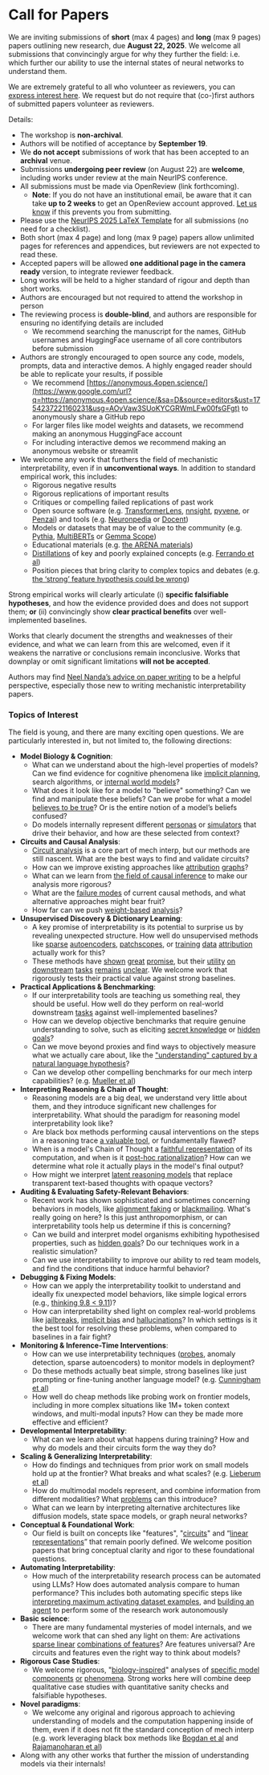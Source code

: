 # Call for Papers
We are inviting submissions of **short** (max 4 pages) and **long** (max 9 pages) papers outlining new research, due **August 22, 2025**. We welcome all submissions that convincingly argue for why they further the field: i.e. which further our ability to use the internal states of neural networks to understand them. 

We are extremely grateful to all who volunteer as reviewers, you can [express interest here](https://www.google.com/url?q=https://docs.google.com/forms/d/e/1FAIpQLSdiw1SJllzoTz_nqzDTzTOGb9DV3W_truQyh-WvYj_QGIi7Mg/viewform?usp%3Ddialog&sa=D&source=editors&ust=1754237221150640&usg=AOvVaw1Io9WDjz4flOPEV8SxcHzY). We request but do not require that (co-)first authors of submitted papers volunteer as reviewers. 

Details: 
* The workshop is **non-archival**.
* Authors will be notified of acceptance by **September 19**.
* We **do not accept** submissions of work that has been accepted to an **archival** venue.
* Submissions **undergoing peer review** (on August 22) are **welcome**, including works under review at the main NeurIPS conference.
* All submissions must be made via OpenReview (link forthcoming).
  * **Note**: If you do not have an institutional email, be aware that it can take **up to 2 weeks** to get an OpenReview account approved. [Let us know](mailto:neurips2025@mechinterpworkshop.com) if this prevents you from submitting.
* Please use the [NeurIPS 2025 LaTeX Template](https://www.google.com/url?q=https://media.neurips.cc/Conferences/NeurIPS2025/Styles.zip&sa=D&source=editors&ust=1754237221155727&usg=AOvVaw0dT3tml4imuGUUzixZlBd2) for all submissions (no need for a checklist).
* Both short (max 4 page) and long (max 9 page) papers allow unlimited pages for references and appendices, but reviewers are not expected to read these.
* Accepted papers will be allowed **one additional page in the camera ready** version, to integrate reviewer feedback.
* Long works will be held to a higher standard of rigour and depth than short works.
* Authors are encouraged but not required to attend the workshop in person
* The reviewing process is **double-blind**, and authors are responsible for ensuring no identifying details are included
  * We recommend searching the manuscript for the names, GitHub usernames and HuggingFace username of all core contributors before submission
* Authors are strongly encouraged to open source any code, models, prompts, data and interactive demos. A highly engaged reader should be able to replicate your results, if possible
  * We recommend [https://anonymous.4open.science/](https://www.google.com/url?q=https://anonymous.4open.science/&sa=D&source=editors&ust=1754237221160231&usg=AOvVaw3SUoKYCGRWmLFw00fsGFgt) to anonymously share a GitHub repo
  * For larger files like model weights and datasets, we recommend making an anonymous HuggingFace account
  * For including interactive demos we recommend making an anonymous website or streamlit
* We welcome any work that furthers the field of mechanistic interpretability, even if in **unconventional ways**. In addition to standard empirical work, this includes:
  * Rigorous negative results
  * Rigorous replications of important results
  * Critiques or compelling failed replications of past work
  * Open source software (e.g. [TransformerLens](https://www.google.com/url?q=https://github.com/neelnanda-io/TransformerLens&sa=D&source=editors&ust=1754237221163715&usg=AOvVaw2p6BW59JUCLpCp8A2TTsrB), [nnsight](https://www.google.com/url?q=https://github.com/ndif-team/nnsight&sa=D&source=editors&ust=1754237221164023&usg=AOvVaw3Yp71QBCyhSOg-IpeUfa5p), [pyvene](https://www.google.com/url?q=https://github.com/stanfordnlp/pyvene/tree/main/pyvene/models/mlp&sa=D&source=editors&ust=1754237221164306&usg=AOvVaw2Jn9m3g-nDlzgR3lB_kYTA), or [Penzai](https://www.google.com/url?q=https://github.com/google-deepmind/penzai&sa=D&source=editors&ust=1754237221164636&usg=AOvVaw2JmtznbCcy9sNaFD9BTQJP)) and tools (e.g. [Neuronpedia](https://www.google.com/url?q=http://neuronpedia.org&sa=D&source=editors&ust=1754237221164920&usg=AOvVaw0jgOkeb8e8uUARPmILnaxg) or [Docent](https://www.google.com/url?q=https://transluce.org/introducing-docent&sa=D&source=editors&ust=1754237221165227&usg=AOvVaw2ELJY-DM_CLSnCWgqZ8dN8))
  * Models or datasets that may be of value to the community (e.g. [Pythia](https://www.google.com/url?q=https://arxiv.org/abs/2304.01373&sa=D&source=editors&ust=1754237221165838&usg=AOvVaw3DG0Dw-q0Jk0j2OO4uS2ut), [MultiBERTs](https://www.google.com/url?q=https://arxiv.org/abs/2106.16163&sa=D&source=editors&ust=1754237221166089&usg=AOvVaw27jAi08L3Uap8gB0jvVgzM) or [Gemma Scope](https://www.google.com/url?q=https://arxiv.org/abs/2408.05147&sa=D&source=editors&ust=1754237221166339&usg=AOvVaw3cGSqelF1OF5PlSxvfxTDW))
  * Educational materials (e.g. [the ARENA materials](https://www.google.com/url?q=https://arena3-chapter1-transformer-interp.streamlit.app/&sa=D&source=editors&ust=1754237221166962&usg=AOvVaw0zlsDeuI6miPnS9boxoRcJ))
  * [Distillations](https://www.google.com/url?q=https://distill.pub/2017/research-debt/&sa=D&source=editors&ust=1754237221167394&usg=AOvVaw2SjqhTRKJcxiLbow4VKWOw) of key and poorly explained concepts (e.g. [Ferrando et al](https://www.google.com/url?q=https://arxiv.org/abs/2405.00208&sa=D&source=editors&ust=1754237221167843&usg=AOvVaw20C7H0awg0MnOe6M83dzDs))
  * Position pieces that bring clarity to complex topics and debates (e.g. [the ‘strong’ feature hypothesis could be wrong](https://www.google.com/url?q=https://www.alignmentforum.org/posts/tojtPCCRpKLSHBdpn/the-strong-feature-hypothesis-could-be-wrong&sa=D&source=editors&ust=1754237221168740&usg=AOvVaw3ghSTSvzIkJbbQt-lxC4DY))

Strong empirical works will clearly articulate (i) **specific falsifiable hypotheses**, and how the evidence provided does and does not support them; **or** (ii) convincingly show **clear practical benefits** over well-implemented baselines. 

Works that clearly document the strengths and weaknesses of their evidence, and what we can learn from this are welcomed, even if it weakens the narrative or conclusions remain inconclusive. Works that downplay or omit significant limitations **will not be accepted**. 

Authors may find [Neel Nanda’s advice on paper writing](https://www.google.com/url?q=https://www.alignmentforum.org/posts/eJGptPbbFPZGLpjsp/highly-opinionated-advice-on-how-to-write-ml-papers&sa=D&source=editors&ust=1754237221172232&usg=AOvVaw1Iw-cH5059SN2KJSNUtFtb) to be a helpful perspective, especially those new to writing mechanistic interpretability papers. 
### Topics of Interest
The field is young, and there are many exciting open questions. We are particularly interested in, but not limited to, the following directions: 
* **Model Biology & Cognition**:
  * What can we understand about the high-level properties of models? Can we find evidence for cognitive phenomena like [implicit planning](https://www.google.com/url?q=https://transformer-circuits.pub/2025/attribution-graphs/biology.html%23dives-poems&sa=D&source=editors&ust=1754237221174661&usg=AOvVaw3tLoKtZUOahwmnkhZ5iY8F), search algorithms, or [internal world models](https://www.google.com/url?q=https://arxiv.org/abs/2210.13382&sa=D&source=editors&ust=1754237221175076&usg=AOvVaw2s6-AwARY1mg_XUhe68p-x)?
  * What does it look like for a model to "believe" something? Can we find and manipulate these beliefs? Can we probe for what a model [believes to be true](https://www.google.com/url?q=https://arxiv.org/abs/2310.06824&sa=D&source=editors&ust=1754237221175933&usg=AOvVaw2voHxr_gGpsrCJ2YklIEDy)? Or is the entire notion of a model’s beliefs confused?
  * Do models internally represent different [personas](https://www.google.com/url?q=https://arxiv.org/abs/2406.12094&sa=D&source=editors&ust=1754237221176682&usg=AOvVaw13ZTcQOWiZk28Obi0vuAnP) or [simulators](https://www.google.com/url?q=https://www.nature.com/articles/s41586-023-06647-8&sa=D&source=editors&ust=1754237221176992&usg=AOvVaw0c6HafGvj_IQg5ill16D4W) that drive their behavior, and how are these selected from context?
* **Circuits and Causal Analysis**:
  * [Circuit analysis](https://www.google.com/url?q=https://distill.pub/2020/circuits/zoom-in/&sa=D&source=editors&ust=1754237221177899&usg=AOvVaw1F0ZTJwr64uZxUmZbWndzy) is a core part of mech interp, but our methods are still nascent. What are the best ways to find and validate circuits?
  * How can we improve existing approaches like [attribution](https://www.google.com/url?q=https://arxiv.org/abs/2406.11944&sa=D&source=editors&ust=1754237221178829&usg=AOvVaw0ZxLludpqZJKlASP3NL4C4) [graphs](https://www.google.com/url?q=https://transformer-circuits.pub/2025/attribution-graphs/methods.html&sa=D&source=editors&ust=1754237221179147&usg=AOvVaw3i5CErEgTulY7x71QQE3_r)?
  * What can we learn from [the field of causal inference](https://www.google.com/url?q=https://arxiv.org/abs/2407.04690&sa=D&source=editors&ust=1754237221179666&usg=AOvVaw0PuH-yqfHrMVe9RBWyVtsP) to make our analysis more rigorous?
  * What are the [failure modes](https://www.google.com/url?q=https://arxiv.org/abs/2307.15771&sa=D&source=editors&ust=1754237221180220&usg=AOvVaw0DHtTqD5nZvK5nUexymyfY) of current causal methods, and what alternative approaches might bear fruit?
  * How far can we push [weight-based](https://www.google.com/url?q=https://arxiv.org/abs/2301.05217&sa=D&source=editors&ust=1754237221180913&usg=AOvVaw1EmWkAlhnxUULVaX3p-bgJ) [analysis](https://www.google.com/url?q=https://arxiv.org/abs/2410.08417&sa=D&source=editors&ust=1754237221181184&usg=AOvVaw2KrR7PI-fLZwenrXziga8T)?
* **Unsupervised Discovery & Dictionary Learning**:
  * A key promise of interpretability is its potential to surprise us by revealing unexpected structure. How well do unsupervised methods like [sparse](https://www.google.com/url?q=https://arxiv.org/abs/2103.15949&sa=D&source=editors&ust=1754237221182438&usg=AOvVaw2V6TI64qiXVE0_eUDJV19v) [autoencoders](https://www.google.com/url?q=https://transformer-circuits.pub/2023/monosemantic-features&sa=D&source=editors&ust=1754237221182743&usg=AOvVaw0nE7nrgDiKJkZmwQhKICIk), [patch](https://www.google.com/url?q=https://arxiv.org/abs/2401.06102&sa=D&source=editors&ust=1754237221182970&usg=AOvVaw25Y5DlU6klZR-ASOEmLuQz)[scopes](https://www.google.com/url?q=https://arxiv.org/abs/2403.10949v2&sa=D&source=editors&ust=1754237221183144&usg=AOvVaw2Vw4WlWrAhwshuLZc-vm78), or [training](https://www.google.com/url?q=https://proceedings.mlr.press/v70/koh17a?ref%3Dhttps://githubhelp.com&sa=D&source=editors&ust=1754237221183429&usg=AOvVaw3Z79ah8hqQDErtTeJgMcgr) [data](https://www.google.com/url?q=https://arxiv.org/abs/2308.03296&sa=D&source=editors&ust=1754237221183666&usg=AOvVaw1WznutFvDjqK4py64bZZ8Z) [attribution](https://www.google.com/url?q=https://arxiv.org/abs/2205.11482&sa=D&source=editors&ust=1754237221183909&usg=AOvVaw1Nzy5Tdawrt5waF0hVyBO7) actually work for this?
  * These methods have [shown](https://www.google.com/url?q=https://transformer-circuits.pub/2024/scaling-monosemanticity/index.html&sa=D&source=editors&ust=1754237221184487&usg=AOvVaw1anYWz6hx8_LKrBIbVAt1U) [great](https://www.google.com/url?q=https://transformer-circuits.pub/2025/attribution-graphs/biology.html&sa=D&source=editors&ust=1754237221184777&usg=AOvVaw1b_bAREXnIyOJr14xiwpeh) [promise](https://www.google.com/url?q=https://arxiv.org/abs/2503.10965&sa=D&source=editors&ust=1754237221185013&usg=AOvVaw1mxPTqC9datobUhPkV8bqq), but their [utility](https://www.google.com/url?q=https://arxiv.org/abs/2502.16681&sa=D&source=editors&ust=1754237221185274&usg=AOvVaw3IioTMdQVXeP9ecyWcTOIZ) [on](https://www.google.com/url?q=https://www.tilderesearch.com/blog/sieve&sa=D&source=editors&ust=1754237221185509&usg=AOvVaw3eWKXOyzQQlfbQFj5AY8HS) [downstream](https://www.google.com/url?q=https://arxiv.org/abs/2501.17148&sa=D&source=editors&ust=1754237221185738&usg=AOvVaw3na-2JKb5XBX4s0siZQfJ3) [tasks](https://www.google.com/url?q=https://transformer-circuits.pub/2024/features-as-classifiers/index.html&sa=D&source=editors&ust=1754237221186022&usg=AOvVaw1iiIF5EW6QM77__wZbqHs9) [remains](https://www.google.com/url?q=https://arxiv.org/abs/2502.04382&sa=D&source=editors&ust=1754237221186260&usg=AOvVaw3G0oJcIuhuIOQT7kRd6SN9) [unclear](https://www.google.com/url?q=https://www.alignmentforum.org/posts/4uXCAJNuPKtKBsi28/negative-results-for-saes-on-downstream-tasks&sa=D&source=editors&ust=1754237221186591&usg=AOvVaw27vUO19Psnf49AbwWkqy9h). We welcome work that rigorously tests their practical value against strong baselines.
* **Practical Applications & Benchmarking**:
  * If our interpretability tools are teaching us something real, they should be useful. How well do they perform on real-world downstream [tasks](https://www.google.com/url?q=https://www.lesswrong.com/posts/wGRnzCFcowRCrpX4Y/downstream-applications-as-validation-of-interpretability&sa=D&source=editors&ust=1754237221187865&usg=AOvVaw0pOCZdpmSVkLHeottL_-w0) against well-implemented baselines?
  * How can we develop objective benchmarks that require genuine understanding to solve, such as eliciting [secret knowledge](https://www.google.com/url?q=https://arxiv.org/abs/2505.14352&sa=D&source=editors&ust=1754237221188644&usg=AOvVaw3tlm_VQpOX1xP-7gqA2LpA) or [hidden goals](https://www.google.com/url?q=https://arxiv.org/abs/2503.10965&sa=D&source=editors&ust=1754237221188902&usg=AOvVaw3ujz2QyFxqeJ05WoX34IjB)?
  * Can we move beyond proxies and find ways to objectively measure what we actually care about, like the ["understanding" captured by a natural language hypothesis](https://www.google.com/url?q=https://arxiv.org/abs/2502.04382&sa=D&source=editors&ust=1754237221189622&usg=AOvVaw0C_ewQQut3_Syg5QQFSMz8)?
  * Can we develop other compelling benchmarks for our mech interp capabilities? (e.g. [Mueller et al](https://www.google.com/url?q=https://arxiv.org/abs/2504.13151&sa=D&source=editors&ust=1754237221190144&usg=AOvVaw2klZqzBbtolVZ2tA4Rfuhv))
* **Interpreting Reasoning & Chain of Thought**:
  * Reasoning models are a big deal, we understand very little about them, and they introduce significant new challenges for interpretability. What should the paradigm for reasoning model interpretability look like?
  * Are black box methods performing causal interventions on the steps in a reasoning trace [a valuable tool](https://www.google.com/url?q=https://arxiv.org/abs/2506.19143&sa=D&source=editors&ust=1754237221191624&usg=AOvVaw3fiNXhv_DE3eoHZ1FioeoD), or fundamentally flawed?
  * When is a model's Chain of Thought a [faithful representation](https://www.google.com/url?q=https://arxiv.org/abs/2305.04388&sa=D&source=editors&ust=1754237221192229&usg=AOvVaw0KU_AzbzgWQsbTEaWifm79) of its computation, and when is it [post-hoc rationalization](https://www.google.com/url?q=https://arxiv.org/abs/2503.08679&sa=D&source=editors&ust=1754237221192693&usg=AOvVaw2ePp9HZXWIVNYVRRa_JTKg)? How can we determine what role it actually plays in the model's final output?
  * How might we interpret [latent reasoning models](https://www.google.com/url?q=https://arxiv.org/abs/2412.06769&sa=D&source=editors&ust=1754237221193384&usg=AOvVaw3zCcMI8yfpZZx9ZphQMLDY) that replace transparent text-based thoughts with opaque vectors?
* **Auditing & Evaluating Safety-Relevant Behaviors**:
  * Recent work has shown sophisticated and sometimes concerning behaviors in models, like [alignment faking](https://www.google.com/url?q=https://arxiv.org/abs/2412.14093&sa=D&source=editors&ust=1754237221194405&usg=AOvVaw1BPxNcDncLxVkAMN8vEAVv) or [blackmailing](https://www.google.com/url?q=https://www.anthropic.com/research/agentic-misalignment&sa=D&source=editors&ust=1754237221194677&usg=AOvVaw1KYvcVePM4L-748jX_cB99). What's really going on here? Is this just anthropomorphism, or can interpretability tools help us determine if this is concerning?
  * Can we build and interpret model organisms exhibiting hypothesised properties, such as [hidden goals](https://www.google.com/url?q=https://arxiv.org/abs/2503.10965&sa=D&source=editors&ust=1754237221195697&usg=AOvVaw2vBE3Kng7RRFoAGtvNhdPo)? Do our techniques work in a realistic simulation?
  * Can we use interpretability to improve our ability to red team models, and find the conditions that induce harmful behavior?
* **Debugging & Fixing Models**:
  * How can we apply the interpretability toolkit to understand and ideally fix unexpected model behaviors, like simple logical errors (e.g., [thinking 9.8 < 9.11](https://www.google.com/url?q=https://transluce.org/observability-interface&sa=D&source=editors&ust=1754237221197494&usg=AOvVaw3tUN-89ONim8qyh7SfpxxV))?
  * How can interpretability shed light on complex real-world problems like [jailbreaks](https://www.google.com/url?q=https://transformer-circuits.pub/2025/attribution-graphs/biology.html%23dives-jailbreak&sa=D&source=editors&ust=1754237221198206&usg=AOvVaw2lo13M_LxelNzdzje6Bjro), [implicit bias](https://www.google.com/url?q=https://arxiv.org/abs/2506.10922&sa=D&source=editors&ust=1754237221198463&usg=AOvVaw2mAO_eLynlhA4xG9r0U3rA) and [hallucinations](https://www.google.com/url?q=https://arxiv.org/abs/2411.14257&sa=D&source=editors&ust=1754237221198746&usg=AOvVaw0Ad7hkxz-Ro8rxtIqc8W_8)? In which settings is it the best tool for resolving these problems, when compared to baselines in a fair fight?
* **Monitoring & Inference-Time Interventions**:
  * How can we use interpretability techniques ([probes](https://www.google.com/url?q=https://arxiv.org/abs/2102.12452&sa=D&source=editors&ust=1754237221200085&usg=AOvVaw0cSWm_JHI1YYvMdG9oE475), anomaly detection, sparse autoencoders) to monitor models in deployment?
  * Do these methods actually beat simple, strong baselines like just prompting or fine-tuning another language model? (e.g. [Cunningham et al](https://www.google.com/url?q=https://alignment.anthropic.com/2025/cheap-monitors/&sa=D&source=editors&ust=1754237221200967&usg=AOvVaw2dGS6IOXVPZLpaX8ht-fVP))
  * How well do cheap methods like probing work on frontier models, including in more complex situations like 1M+ token context windows, and multi-modal inputs? How can they be made more effective and efficient?
* **Developmental Interpretability**:
  * What can we learn about what happens during training? How and why do models and their circuits form the way they do?
* **Scaling & Generalizing Interpretability**:
  * How do findings and techniques from prior work on small models hold up at the frontier? What breaks and what scales? (e.g. [Lieberum et al](https://www.google.com/url?q=https://arxiv.org/abs/2307.09458&sa=D&source=editors&ust=1754237221203183&usg=AOvVaw0-ilS6kisii8_bp_HbVUGe))
  * How do multimodal models represent, and combine information from different modalities? What [problems](https://www.google.com/url?q=https://openreview.net/pdf?id%3DVUhRdZp8ke&sa=D&source=editors&ust=1754237221203977&usg=AOvVaw2SRXu1xDqVlpOiRZMaUkh2) can this introduce?
  * What can we learn by interpreting alternative architectures like diffusion models, state space models, or graph neural networks?
* **Conceptual & Foundational Work**:
  * Our field is built on concepts like "features", "[circuits](https://www.google.com/url?q=https://distill.pub/2020/circuits/zoom-in/&sa=D&source=editors&ust=1754237221205559&usg=AOvVaw3oqCeXh8eCSC2Egb6jbv-O)" and “[linear representations](https://www.google.com/url?q=https://transformer-circuits.pub/2024/july-update/index.html%23linear-representations&sa=D&source=editors&ust=1754237221205990&usg=AOvVaw0vZXA91_1AqWCaYzUUs8FG)” that remain poorly defined. We welcome position papers that bring conceptual clarity and rigor to these foundational questions.
* **Automating Interpretability**:
  * How much of the interpretability research process can be automated using LLMs? How does automated analysis compare to human performance? This includes both automating specific steps like [interpreting maximum activating dataset examples](https://www.google.com/url?q=https://openaipublic.blob.core.windows.net/neuron-explainer/paper/index.html&sa=D&source=editors&ust=1754237221207749&usg=AOvVaw18Maw-vTxnXLlTW77lBQtx), and [building an agent](https://www.google.com/url?q=https://arxiv.org/abs/2404.14394&sa=D&source=editors&ust=1754237221208060&usg=AOvVaw1BU4Eq_uon4shkrAMgvgEx) to perform some of the research work autonomously
* **Basic science**:
  * There are many fundamental mysteries of model internals, and we welcome work that can shed any light on them: Are activations [sparse linear](https://www.google.com/url?q=https://arxiv.org/abs/1601.03764&sa=D&source=editors&ust=1754237221209203&usg=AOvVaw0gwsemud6zlPBjbHdL9M80) [combinations of features](https://www.google.com/url?q=https://transformer-circuits.pub/2022/toy_model/index.html&sa=D&source=editors&ust=1754237221209673&usg=AOvVaw3aGd58BH0ac5yETujcxiRN)? Are features universal? Are circuits and features even the right way to think about models?
* **Rigorous Case Studies**:
  * We welcome rigorous, "[biology-inspired](https://www.google.com/url?q=https://distill.pub/2020/circuits/curve-circuits/&sa=D&source=editors&ust=1754237221210431&usg=AOvVaw1sTsI0Kl_-Ufi4H-YVOPV7)" analyses of [specific model](https://www.google.com/url?q=https://arxiv.org/abs/2310.04625&sa=D&source=editors&ust=1754237221210713&usg=AOvVaw07ox69Czy5hcH7WA4-JdOP) [components](https://www.google.com/url?q=https://transformer-circuits.pub/2024/scaling-monosemanticity/index.html&sa=D&source=editors&ust=1754237221210993&usg=AOvVaw3Qc7EpRYTIF1Mx9bZFiQEX) [or](https://www.google.com/url?q=https://arxiv.org/abs/2305.01610&sa=D&source=editors&ust=1754237221211218&usg=AOvVaw2dQgotBdd7ilLfY1_ISyJf) [phenomena](https://www.google.com/url?q=https://arxiv.org/abs/2306.09346&sa=D&source=editors&ust=1754237221211466&usg=AOvVaw31wXpdLgogK6aHv4UdHfxm). Strong works here will combine deep qualitative case studies with quantitative sanity checks and falsifiable hypotheses.
* **Novel paradigms**:
  * We welcome any original and rigorous approach to achieving understanding of models and the computation happening inside of them, even if it does not fit the standard conception of mech interp (e.g. work leveraging black box methods like [Bogdan et al](https://www.google.com/url?q=https://arxiv.org/abs/2506.19143&sa=D&source=editors&ust=1754237221213108&usg=AOvVaw0sGbDqdedq1Fgwb4Ayr9M-) and [Rajamanoharan et al](https://www.google.com/url?q=https://www.alignmentforum.org/posts/wnzkjSmrgWZaBa2aC/self-preservation-or-instruction-ambiguity-examining-the&sa=D&source=editors&ust=1754237221213568&usg=AOvVaw3_dQVJBN4JQU0aj95QK9m2))
* Along with any other works that further the mission of understanding models via their internals!